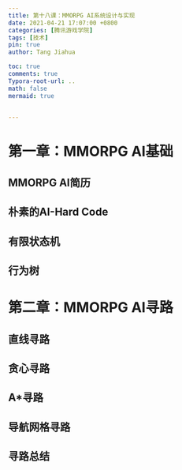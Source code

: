 ```yaml
---
title: 第十八课：MMORPG AI系统设计与实现
date: 2021-04-21 17:07:00 +0800
categories: [腾讯游戏学院]
tags: [技术]
pin: true
author: Tang Jiahua

toc: true
comments: true
Typora-root-url: ..
math: false
mermaid: true


---
```


# 第一章：MMORPG AI基础

## MMORPG AI简历

## 朴素的AI-Hard Code

## 有限状态机

## 行为树

# 第二章：MMORPG AI寻路

## 直线寻路

## 贪心寻路

## A*寻路

## 导航网格寻路

## 寻路总结

